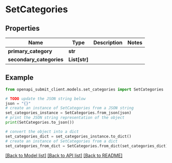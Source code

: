 # SetCategories


## Properties

Name | Type | Description | Notes
------------ | ------------- | ------------- | -------------
**primary_category** | **str** |  | 
**secondary_categories** | **List[str]** |  | 

## Example

```python
from openapi_submit_client.models.set_categories import SetCategories

# TODO update the JSON string below
json = "{}"
# create an instance of SetCategories from a JSON string
set_categories_instance = SetCategories.from_json(json)
# print the JSON string representation of the object
print(SetCategories.to_json())

# convert the object into a dict
set_categories_dict = set_categories_instance.to_dict()
# create an instance of SetCategories from a dict
set_categories_from_dict = SetCategories.from_dict(set_categories_dict)
```
[[Back to Model list]](../README.md#documentation-for-models) [[Back to API list]](../README.md#documentation-for-api-endpoints) [[Back to README]](../README.md)


